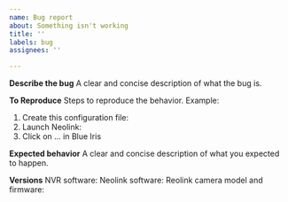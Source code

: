 ```yaml
---
name: Bug report
about: Something isn't working
title: ''
labels: bug
assignees: ''

---
```


**Describe the bug**
A clear and concise description of what the bug is.

**To Reproduce**
Steps to reproduce the behavior. Example:
1. Create this configuration file:
2. Launch Neolink:
3. Click on ... in Blue Iris

**Expected behavior**
A clear and concise description of what you expected to happen.

**Versions**
NVR software:
Neolink software:
Reolink camera model and firmware:

